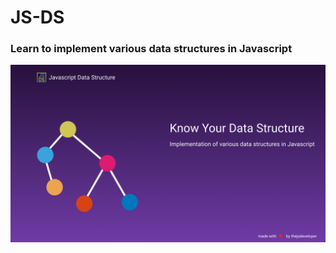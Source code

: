# JS-DS
### Learn to implement various data structures in Javascript

![](https://github.com/thejsdeveloper/js-ds/blob/master/src/assets/images/JSDS%20(1).png)